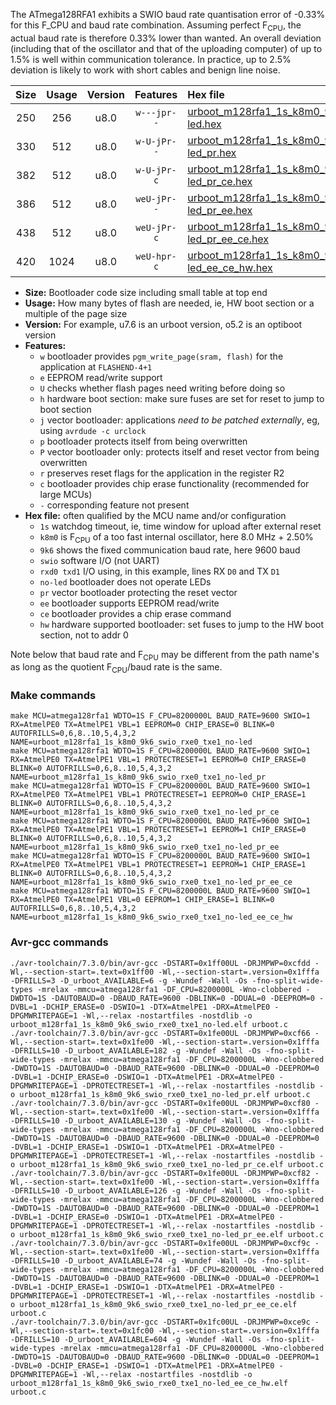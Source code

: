 The ATmega128RFA1 exhibits a SWIO baud rate quantisation error of -0.33% for this F_CPU and baud rate combination. Assuming perfect F<sub>CPU</sub>, the actual baud rate is therefore 0.33% lower than wanted. An overall deviation (including that of the oscillator and that of the uploading computer) of up to 1.5% is well within communication tolerance. In practice, up to 2.5% deviation is likely to work with short cables and benign line noise.

|Size|Usage|Version|Features|Hex file|
|:-:|:-:|:-:|:-:|:--|
|250|256|u8.0|`w---jpr--`|[urboot_m128rfa1_1s_k8m0_9k6_swio_rxe0_txe1_no-led.hex](https://raw.githubusercontent.com/stefanrueger/urboot.hex/main/mcus/atmega128rfa1/watchdog_1_s/internal_oscillator_k%2B2.50%25/%2B8m000000_hz/%2B%2B%2B9k6_baud/uart0_rxe0_txe1/no-led/urboot_m128rfa1_1s_k8m0_9k6_swio_rxe0_txe1_no-led.hex)|
|330|512|u8.0|`w-U-jPr--`|[urboot_m128rfa1_1s_k8m0_9k6_swio_rxe0_txe1_no-led_pr.hex](https://raw.githubusercontent.com/stefanrueger/urboot.hex/main/mcus/atmega128rfa1/watchdog_1_s/internal_oscillator_k%2B2.50%25/%2B8m000000_hz/%2B%2B%2B9k6_baud/uart0_rxe0_txe1/no-led/urboot_m128rfa1_1s_k8m0_9k6_swio_rxe0_txe1_no-led_pr.hex)|
|382|512|u8.0|`w-U-jPr-c`|[urboot_m128rfa1_1s_k8m0_9k6_swio_rxe0_txe1_no-led_pr_ce.hex](https://raw.githubusercontent.com/stefanrueger/urboot.hex/main/mcus/atmega128rfa1/watchdog_1_s/internal_oscillator_k%2B2.50%25/%2B8m000000_hz/%2B%2B%2B9k6_baud/uart0_rxe0_txe1/no-led/urboot_m128rfa1_1s_k8m0_9k6_swio_rxe0_txe1_no-led_pr_ce.hex)|
|386|512|u8.0|`weU-jPr--`|[urboot_m128rfa1_1s_k8m0_9k6_swio_rxe0_txe1_no-led_pr_ee.hex](https://raw.githubusercontent.com/stefanrueger/urboot.hex/main/mcus/atmega128rfa1/watchdog_1_s/internal_oscillator_k%2B2.50%25/%2B8m000000_hz/%2B%2B%2B9k6_baud/uart0_rxe0_txe1/no-led/urboot_m128rfa1_1s_k8m0_9k6_swio_rxe0_txe1_no-led_pr_ee.hex)|
|438|512|u8.0|`weU-jPr-c`|[urboot_m128rfa1_1s_k8m0_9k6_swio_rxe0_txe1_no-led_pr_ee_ce.hex](https://raw.githubusercontent.com/stefanrueger/urboot.hex/main/mcus/atmega128rfa1/watchdog_1_s/internal_oscillator_k%2B2.50%25/%2B8m000000_hz/%2B%2B%2B9k6_baud/uart0_rxe0_txe1/no-led/urboot_m128rfa1_1s_k8m0_9k6_swio_rxe0_txe1_no-led_pr_ee_ce.hex)|
|420|1024|u8.0|`weU-hpr-c`|[urboot_m128rfa1_1s_k8m0_9k6_swio_rxe0_txe1_no-led_ee_ce_hw.hex](https://raw.githubusercontent.com/stefanrueger/urboot.hex/main/mcus/atmega128rfa1/watchdog_1_s/internal_oscillator_k%2B2.50%25/%2B8m000000_hz/%2B%2B%2B9k6_baud/uart0_rxe0_txe1/no-led/urboot_m128rfa1_1s_k8m0_9k6_swio_rxe0_txe1_no-led_ee_ce_hw.hex)|

- **Size:** Bootloader code size including small table at top end
- **Usage:** How many bytes of flash are needed, ie, HW boot section or a multiple of the page size
- **Version:** For example, u7.6 is an urboot version, o5.2 is an optiboot version
- **Features:**
  + `w` bootloader provides `pgm_write_page(sram, flash)` for the application at `FLASHEND-4+1`
  + `e` EEPROM read/write support
  + `U` checks whether flash pages need writing before doing so
  + `h` hardware boot section: make sure fuses are set for reset to jump to boot section
  + `j` vector bootloader: applications *need to be patched externally*, eg, using `avrdude -c urclock`
  + `p` bootloader protects itself from being overwritten
  + `P` vector bootloader only: protects itself and reset vector from being overwritten
  + `r` preserves reset flags for the application in the register R2
  + `c` bootloader provides chip erase functionality (recommended for large MCUs)
  + `-` corresponding feature not present
- **Hex file:** often qualified by the MCU name and/or configuration
  + `1s` watchdog timeout, ie, time window for upload after external reset
  + `k8m0` is F<sub>CPU</sub> of a too fast internal oscillator, here 8.0 MHz + 2.50%
  + `9k6` shows the fixed communication baud rate, here 9600 baud
  + `swio` software I/O (not UART)
  + `rxd0 txd1` I/O using, in this example, lines RX `D0` and TX `D1`
  + `no-led` bootloader does not operate LEDs
  + `pr` vector bootloader protecting the reset vector
  + `ee` bootloader supports EEPROM read/write
  + `ce` bootloader provides a chip erase command
  + `hw` hardware supported bootloader: set fuses to jump to the HW boot section, not to addr 0


Note below that baud rate and F<sub>CPU</sub> may be different from the path name's as long as the quotient F<sub>CPU</sub>/baud rate is the same.

### Make commands
```
make MCU=atmega128rfa1 WDTO=1S F_CPU=8200000L BAUD_RATE=9600 SWIO=1 RX=AtmelPE0 TX=AtmelPE1 VBL=1 EEPROM=0 CHIP_ERASE=0 BLINK=0 AUTOFRILLS=0,6,8..10,5,4,3,2 NAME=urboot_m128rfa1_1s_k8m0_9k6_swio_rxe0_txe1_no-led
make MCU=atmega128rfa1 WDTO=1S F_CPU=8200000L BAUD_RATE=9600 SWIO=1 RX=AtmelPE0 TX=AtmelPE1 VBL=1 PROTECTRESET=1 EEPROM=0 CHIP_ERASE=0 BLINK=0 AUTOFRILLS=0,6,8..10,5,4,3,2 NAME=urboot_m128rfa1_1s_k8m0_9k6_swio_rxe0_txe1_no-led_pr
make MCU=atmega128rfa1 WDTO=1S F_CPU=8200000L BAUD_RATE=9600 SWIO=1 RX=AtmelPE0 TX=AtmelPE1 VBL=1 PROTECTRESET=1 EEPROM=0 CHIP_ERASE=1 BLINK=0 AUTOFRILLS=0,6,8..10,5,4,3,2 NAME=urboot_m128rfa1_1s_k8m0_9k6_swio_rxe0_txe1_no-led_pr_ce
make MCU=atmega128rfa1 WDTO=1S F_CPU=8200000L BAUD_RATE=9600 SWIO=1 RX=AtmelPE0 TX=AtmelPE1 VBL=1 PROTECTRESET=1 EEPROM=1 CHIP_ERASE=0 BLINK=0 AUTOFRILLS=0,6,8..10,5,4,3,2 NAME=urboot_m128rfa1_1s_k8m0_9k6_swio_rxe0_txe1_no-led_pr_ee
make MCU=atmega128rfa1 WDTO=1S F_CPU=8200000L BAUD_RATE=9600 SWIO=1 RX=AtmelPE0 TX=AtmelPE1 VBL=1 PROTECTRESET=1 EEPROM=1 CHIP_ERASE=1 BLINK=0 AUTOFRILLS=0,6,8..10,5,4,3,2 NAME=urboot_m128rfa1_1s_k8m0_9k6_swio_rxe0_txe1_no-led_pr_ee_ce
make MCU=atmega128rfa1 WDTO=1S F_CPU=8200000L BAUD_RATE=9600 SWIO=1 RX=AtmelPE0 TX=AtmelPE1 VBL=0 EEPROM=1 CHIP_ERASE=1 BLINK=0 AUTOFRILLS=0,6,8..10,5,4,3,2 NAME=urboot_m128rfa1_1s_k8m0_9k6_swio_rxe0_txe1_no-led_ee_ce_hw
```

### Avr-gcc commands
```
./avr-toolchain/7.3.0/bin/avr-gcc -DSTART=0x1ff00UL -DRJMPWP=0xcfdd -Wl,--section-start=.text=0x1ff00 -Wl,--section-start=.version=0x1fffa -DFRILLS=3 -D_urboot_AVAILABLE=6 -g -Wundef -Wall -Os -fno-split-wide-types -mrelax -mmcu=atmega128rfa1 -DF_CPU=8200000L -Wno-clobbered -DWDTO=1S -DAUTOBAUD=0 -DBAUD_RATE=9600 -DBLINK=0 -DDUAL=0 -DEEPROM=0 -DVBL=1 -DCHIP_ERASE=0 -DSWIO=1 -DTX=AtmelPE1 -DRX=AtmelPE0 -DPGMWRITEPAGE=1 -Wl,--relax -nostartfiles -nostdlib -o urboot_m128rfa1_1s_k8m0_9k6_swio_rxe0_txe1_no-led.elf urboot.c
./avr-toolchain/7.3.0/bin/avr-gcc -DSTART=0x1fe00UL -DRJMPWP=0xcf66 -Wl,--section-start=.text=0x1fe00 -Wl,--section-start=.version=0x1fffa -DFRILLS=10 -D_urboot_AVAILABLE=182 -g -Wundef -Wall -Os -fno-split-wide-types -mrelax -mmcu=atmega128rfa1 -DF_CPU=8200000L -Wno-clobbered -DWDTO=1S -DAUTOBAUD=0 -DBAUD_RATE=9600 -DBLINK=0 -DDUAL=0 -DEEPROM=0 -DVBL=1 -DCHIP_ERASE=0 -DSWIO=1 -DTX=AtmelPE1 -DRX=AtmelPE0 -DPGMWRITEPAGE=1 -DPROTECTRESET=1 -Wl,--relax -nostartfiles -nostdlib -o urboot_m128rfa1_1s_k8m0_9k6_swio_rxe0_txe1_no-led_pr.elf urboot.c
./avr-toolchain/7.3.0/bin/avr-gcc -DSTART=0x1fe00UL -DRJMPWP=0xcf80 -Wl,--section-start=.text=0x1fe00 -Wl,--section-start=.version=0x1fffa -DFRILLS=10 -D_urboot_AVAILABLE=130 -g -Wundef -Wall -Os -fno-split-wide-types -mrelax -mmcu=atmega128rfa1 -DF_CPU=8200000L -Wno-clobbered -DWDTO=1S -DAUTOBAUD=0 -DBAUD_RATE=9600 -DBLINK=0 -DDUAL=0 -DEEPROM=0 -DVBL=1 -DCHIP_ERASE=1 -DSWIO=1 -DTX=AtmelPE1 -DRX=AtmelPE0 -DPGMWRITEPAGE=1 -DPROTECTRESET=1 -Wl,--relax -nostartfiles -nostdlib -o urboot_m128rfa1_1s_k8m0_9k6_swio_rxe0_txe1_no-led_pr_ce.elf urboot.c
./avr-toolchain/7.3.0/bin/avr-gcc -DSTART=0x1fe00UL -DRJMPWP=0xcf82 -Wl,--section-start=.text=0x1fe00 -Wl,--section-start=.version=0x1fffa -DFRILLS=10 -D_urboot_AVAILABLE=126 -g -Wundef -Wall -Os -fno-split-wide-types -mrelax -mmcu=atmega128rfa1 -DF_CPU=8200000L -Wno-clobbered -DWDTO=1S -DAUTOBAUD=0 -DBAUD_RATE=9600 -DBLINK=0 -DDUAL=0 -DEEPROM=1 -DVBL=1 -DCHIP_ERASE=0 -DSWIO=1 -DTX=AtmelPE1 -DRX=AtmelPE0 -DPGMWRITEPAGE=1 -DPROTECTRESET=1 -Wl,--relax -nostartfiles -nostdlib -o urboot_m128rfa1_1s_k8m0_9k6_swio_rxe0_txe1_no-led_pr_ee.elf urboot.c
./avr-toolchain/7.3.0/bin/avr-gcc -DSTART=0x1fe00UL -DRJMPWP=0xcf9c -Wl,--section-start=.text=0x1fe00 -Wl,--section-start=.version=0x1fffa -DFRILLS=10 -D_urboot_AVAILABLE=74 -g -Wundef -Wall -Os -fno-split-wide-types -mrelax -mmcu=atmega128rfa1 -DF_CPU=8200000L -Wno-clobbered -DWDTO=1S -DAUTOBAUD=0 -DBAUD_RATE=9600 -DBLINK=0 -DDUAL=0 -DEEPROM=1 -DVBL=1 -DCHIP_ERASE=1 -DSWIO=1 -DTX=AtmelPE1 -DRX=AtmelPE0 -DPGMWRITEPAGE=1 -DPROTECTRESET=1 -Wl,--relax -nostartfiles -nostdlib -o urboot_m128rfa1_1s_k8m0_9k6_swio_rxe0_txe1_no-led_pr_ee_ce.elf urboot.c
./avr-toolchain/7.3.0/bin/avr-gcc -DSTART=0x1fc00UL -DRJMPWP=0xce9c -Wl,--section-start=.text=0x1fc00 -Wl,--section-start=.version=0x1fffa -DFRILLS=10 -D_urboot_AVAILABLE=604 -g -Wundef -Wall -Os -fno-split-wide-types -mrelax -mmcu=atmega128rfa1 -DF_CPU=8200000L -Wno-clobbered -DWDTO=1S -DAUTOBAUD=0 -DBAUD_RATE=9600 -DBLINK=0 -DDUAL=0 -DEEPROM=1 -DVBL=0 -DCHIP_ERASE=1 -DSWIO=1 -DTX=AtmelPE1 -DRX=AtmelPE0 -DPGMWRITEPAGE=1 -Wl,--relax -nostartfiles -nostdlib -o urboot_m128rfa1_1s_k8m0_9k6_swio_rxe0_txe1_no-led_ee_ce_hw.elf urboot.c
```

